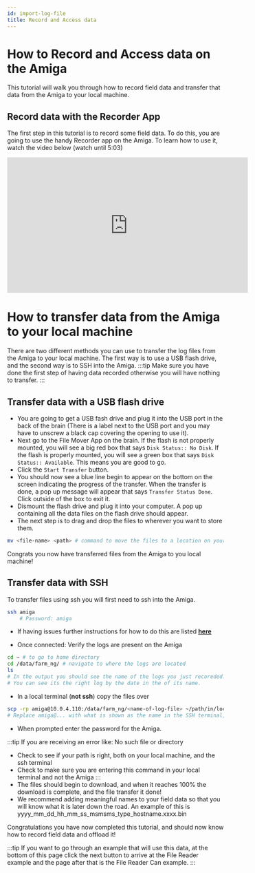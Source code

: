 ```yaml
---
id: import-log-file
title: Record and Access data
---
```


# How to Record and Access data on the Amiga
This tutorial will walk you through how to record field data and transfer that data from the Amiga to your local machine.
## Record data with the Recorder App
The first step in this tutorial is to record some field data. To do this, you are going to use the handy Recorder app on the Amiga. To learn how to use it, watch the video below (watch until 5:03)
<iframe width="560" height="315" src="https://www.youtube.com/embed/_p0I11p4QF4?start=169" title="YouTube video player" frameborder="0" allow="accelerometer; autoplay; clipboard-write; encrypted-media; gyroscope; picture-in-picture; web-share" allowfullscreen></iframe>

# How to transfer data from the Amiga to your local machine
There are two different methods you can use to transfer the log files from the Amiga to your local machine.
The first way is to use a USB flash drive, and the second way is to SSH into the Amiga.
:::tip
Make sure you have done the first step of having data recorded otherwise you will have nothing to transfer.
:::

## Transfer data with a USB flash drive
- You are going to get a USB fash drive and plug it into the USB port in the back of the brain (There is a label next to the USB port
and you may have to unscrew a black cap covering the opening to use it).
- Next go to the File Mover App on the brain. If the flash is not properly mounted, you will see a big red box that
says `Disk Status:: No Disk`. If the flash is properly mounted, you will see a green box that says `Disk Status:: Available`.
This means you are good to go.
- Click the `Start Transfer` button.
- You should now see a blue line begin to appear on the bottom on the screen indicating the progress of the transfer. When the
transfer is done, a pop up message will appear that says `Transfer Status Done`. Click outside of the box to exit it.
- Dismount the flash drive and plug it into your computer. A pop up containing all the data files on the flash drive should appear.
- The next step is to drag and drop the files to wherever you want to store them.
```bash
mv <file-name> <path> # command to move the files to a location on your machine
```
Congrats you now have transferred files from the Amiga to you local machine!

## Transfer data with SSH
To transfer files using ssh you will first need to ssh into the Amiga.
```bash
ssh amiga
    # Password: amiga
```
- If having issues further instructions for how to do this are listed [**here**](/docs/brain/custom-applications.mdx#ssh-configuration)

- Once connected: Verify the logs are present on the Amiga
```bash
cd ~ # to go to home directory
cd /data/farm_ng/ # navigate to where the logs are located
ls
# In the output you should see the name of the logs you just recoreded.
# You can see its the right log by the date in the of its name.
```
- In a local terminal (**not ssh**) copy the files over
```bash
scp -rp amiga@10.0.4.110:/data/farm_ng/<name-of-log-file> ~/path/in/local/directory
# Replace amiga@... with what is shown as the name in the SSH terminal, and your Amiga's ip address
```
- When prompted enter the password for the Amiga.

:::tip
If you are receiving an error like: No such file or directory

- Check to see if your path is right, both on your local machine, and the ssh terminal
- Check to make sure you are entering this command in your local terminal and not the Amiga
:::
- The files should begin to download, and when it reaches 100% the download is complete, and the file transfer it done!
- We recommend adding meaningful names to your field data so that you will know what it is later down the road. An example of this is
yyyy_mm_dd_hh_mm_ss_msmsms_type_hostname.xxxx.bin

Congratulations you have now completed this tutorial, and should now know how to record field data and offload it!

:::tip
If you want to go through an example that will use this data, at the bottom of this page click the next button to arrive at
the File Reader example and the page after that is the File Reader Can example.
:::
